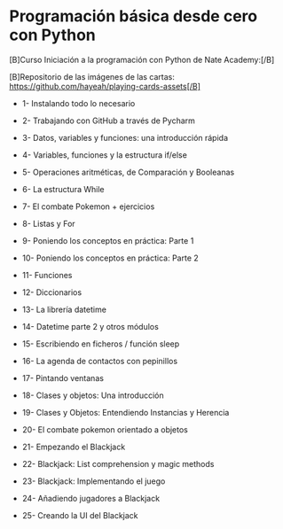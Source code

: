 # Programación básica desde cero con Python

[B]Curso Iniciación a la programación con Python de Nate Academy:[/B]

[B]Repositorio de las imágenes de las cartas: https://github.com/hayeah/playing-cards-assets[/B]

* 1- Instalando todo lo necesario

* 2- Trabajando con GitHub a través de Pycharm

* 3- Datos, variables y funciones: una introducción rápida

* 4- Variables, funciones y la estructura if/else

* 5- Operaciones aritméticas, de Comparación y Booleanas

* 6- La estructura While

* 7- El combate Pokemon + ejercicios

* 8- Listas y For

* 9- Poniendo los conceptos en práctica: Parte 1

* 10- Poniendo los conceptos en práctica: Parte 2

* 11- Funciones

* 12- Diccionarios

* 13- La librería datetime

* 14- Datetime parte 2 y otros módulos

* 15- Escribiendo en ficheros / función sleep

* 16- La agenda de contactos con pepinillos

* 17- Pintando ventanas

* 18- Clases y objetos: Una introducción

* 19- Clases y Objetos: Entendiendo Instancias y Herencia

* 20- El combate pokemon orientado a objetos

* 21- Empezando el Blackjack

* 22- Blackjack: List comprehension y magic methods

* 23- Blackjack: Implementando el juego

* 24- Añadiendo jugadores a Blackjack

* 25- Creando la UI del Blackjack
